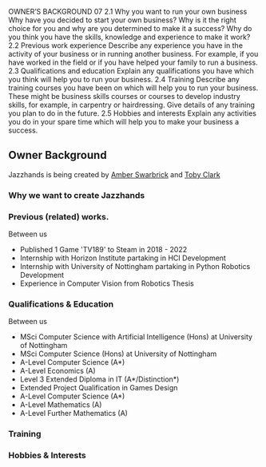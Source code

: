 OWNER’S BACKGROUND
07
2.1 Why you want to run your own business
Why have you decided to start your own business? Why is it the right choice
for you and why are you determined to make it a success? Why do you think
you have the skills, knowledge and experience to make it work?
2.2 Previous work experience
Describe any experience you have in the activity of your business or in running
another business. For example, if you have worked in the field or if you have
helped your family to run a business.
2.3 Qualifications and education
Explain any qualifications you have which you think will help
you to run your business.
2.4 Training
Describe any training courses you have been on which will help you to run
your business. These might be business skills courses or courses to develop
industry skills, for example, in carpentry or hairdressing. Give details of any
training you plan to do in the future.
2.5 Hobbies and interests
Explain any activities you do in your spare time which will help you
to make your business a success.

## Owner Background
Jazzhands is being created by [Amber Swarbrick](https://github.com/aswarbs) and [Toby Clark](https://github.com/tobybenjaminclark)
### Why we want to create Jazzhands
### Previous (related) works.

Between us
- Published 1 Game 'TV189' to Steam in 2018 - 2022
- Internship with Horizon Institute partaking in HCI Development
- Internship with University of Nottingham partaking in Python Robotics Development
- Experience in Computer Vision from Robotics Thesis

### Qualifications & Education

Between us
- MSci Computer Science with Artificial Intelligence (Hons) at University of Nottingham
- MSci Computer Science (Hons) at University of Nottingham
- A-Level Computer Science (A*)
- A-Level Economics (A)
- Level 3 Extended Diploma in IT (A*/Distinction*)
- Extended Project Qualification in Games Design
- A-Level Computer Science (A*)
- A-Level Mathematics (A)
- A-Level Further Mathematics (A)

### Training
### Hobbies & Interests